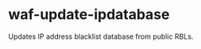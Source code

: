 waf-update-ipdatabase
=====================

Updates IP address blacklist database from public RBLs.
